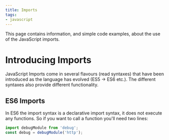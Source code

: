 ```yaml
---
title: Imports
tags:
- javascript
---
```


This page contains information, and simple code examples, about the use of the JavaScript imports.

# Introducing Imports

JavaScript Imports come in several flavours (read syntaxes) that have been introduced as the language has evolved (ES5 -> ES6 etc.). The different syntaxes also provide different functionality.

## ES6 Imports

In ES6 the import syntax is a declarative import syntax, it does not execute any functions.
So if you want to call a function you'll need two lines:

```javascript
import debugModule from 'debug';
const debug = debugModule('http');
```
